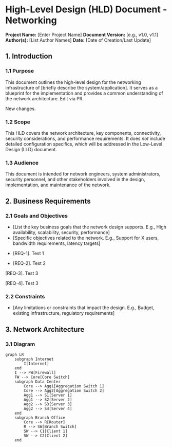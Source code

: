 # High-Level Design (HLD) Document - Networking

**Project Name:** [Enter Project Name]
**Document Version:** [e.g., v1.0, v1.1]
**Author(s):** [List Author Names]
**Date:** [Date of Creation/Last Update]

## 1. Introduction

### 1.1 Purpose

This document outlines the high-level design for the networking infrastructure of [briefly describe the system/application].  It serves as a blueprint for the implementation and provides a common understanding of the network architecture. Edit via PR. 

New changes.

### 1.2 Scope

This HLD covers the network architecture, key components, connectivity, security considerations, and performance requirements.  It does *not* include detailed configuration specifics, which will be addressed in the Low-Level Design (LLD) document.

### 1.3 Audience

This document is intended for network engineers, system administrators, security personnel, and other stakeholders involved in the design, implementation, and maintenance of the network.

## 2. Business Requirements

### 2.1 Goals and Objectives

* [List the key business goals that the network design supports.  E.g., High availability, scalability, security, performance]
* [Specific objectives related to the network. E.g., Support for X users, bandwidth requirements, latency targets]

- [REQ-1]. Test 1

- [REQ-2]. Test 2

[REQ-3]. Test 3

[REQ-4]. Test 3

### 2.2 Constraints

* [Any limitations or constraints that impact the design. E.g., Budget, existing infrastructure, regulatory requirements]

## 3. Network Architecture

### 3.1 Diagram

```mermaid
graph LR
    subgraph Internet
        I[Internet]
    end
    I --> FW[Firewall]
    FW --> Core[Core Switch]
    subgraph Data Center
        Core --> Agg1[Aggregation Switch 1]
        Core --> Agg2[Aggregation Switch 2]
        Agg1 --> S1[Server 1]
        Agg1 --> S2[Server 2]
        Agg2 --> S3[Server 3]
        Agg2 --> S4[Server 4]
    end
    subgraph Branch Office
        Core --> R[Router]
        R --> SW[Branch Switch]
        SW --> C1[Client 1]
        SW --> C2[Client 2]
    end